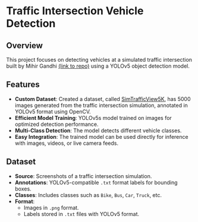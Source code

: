 # **Traffic Intersection Vehicle Detection**


## Overview
This project focuses on detecting vehicles at a simulated traffic intersection built by Mihir Gandhi [(link to repo)](https://github.com/mihir-m-gandhi/Traffic-Intersection-Simulation-with-Stats/tree/main) using a YOLOv5 object detection model. 

## Features
- **Custom Dataset**: Created a dataset, called [SimTrafficView5K](https://universe.roboflow.com/sg-icrum/simtrafficview5k), has 5000 images generated from the  traffic intersection simulation, annotated in YOLOv5 format using OpenCV.
- **Efficient Model Training**: YOLOv5s model trained on images for optimized detection performance.
- **Multi-Class Detection**: The model detects different vehicle classes.
- **Easy Integration**: The trained model can be used directly for inference with images, videos, or live camera feeds.

## Dataset
- **Source**: Screenshots of a traffic intersection simulation.
- **Annotations**: YOLOv5-compatible `.txt` format labels for bounding boxes.
- **Classes**: Includes classes such as `Bike`, `Bus`, `Car`, `Truck`, etc.
- **Format**: 
  - Images in `.png` format.
  - Labels stored in `.txt` files with YOLOv5 format.


